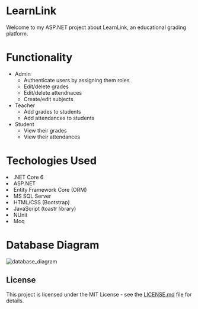 # LearnLink
Welcome to my ASP.NET project about LearnLink, an educational grading platform.

# Functionality
<ul>
  <li>Admin
    <ul>
      <li>Authenticate users by assigning them roles</li>
      <li>Edit/delete grades</li>
      <li>Edit/delete attendnaces</li>
      <li>Create/edit subjects</li>
    </ul>
  </li>
  <li>Teacher
    <ul>
      <li>Add grades to students</li>
      <li>Add attendances to students</li>
    </ul>
  </li>
  <li>Student
    <ul>
      <li>View their grades</li>
      <li>View their attendances</li>
    </ul>
  </li>
</ul>

# Techologies Used
<li>.NET Core 6</li>
<li>ASP.NET</li>
<li>Entity Framework Core (ORM)</li>
<li>MS SQL Server</li>
<li>HTML/CSS (Bootstrap)</li>
<li>JavaScript (toastr library)</li>
<li>NUnit</li>
<li>Moq</li>

# Database Diagram
![database_diagram](https://github.com/m-yordanov/LearnLink/assets/114444124/c8f524ed-5924-4b08-a9ba-fbe4094b684c)

## License
This project is licensed under the MIT License - see the [LICENSE.md](LICENSE.md) file for details.
